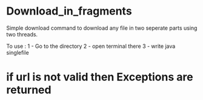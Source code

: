 # Download_in_fragments

Simple download command to download any file in two seperate parts using two threads.

To use :
1 - Go to the directory
2 - open terminal there
3 - write java singlefile <url of file>

# if url is not valid then Exceptions are returned
